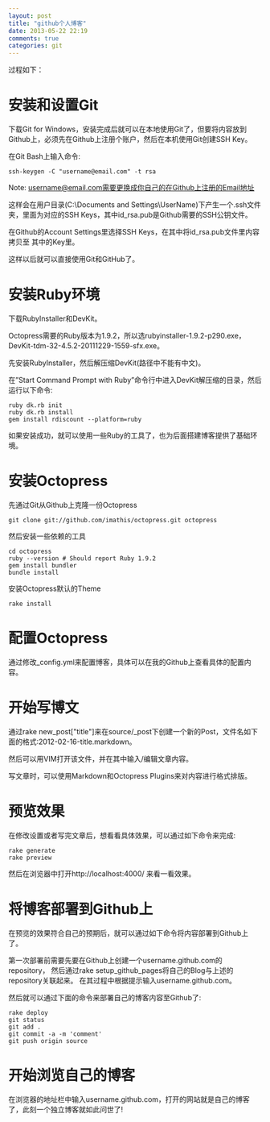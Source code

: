 ```yaml
---
layout: post
title: "github个人博客"
date: 2013-05-22 22:19
comments: true
categories: git
---
```

过程如下：
# 安装和设置Git #

下载Git for Windows，安装完成后就可以在本地使用Git了，但要将内容放到Github上，必须先在Github上注册个账户，然后在本机使用Git创建SSH Key。

在Git Bash上输入命令:

    ssh-keygen -C "username@email.com" -t rsa

Note: username@email.com需要更换成你自己的在Github上注册的Email地址

这样会在用户目录(C:\Documents and Settings\UserName)下产生一个.ssh文件夹，里面为对应的SSH Keys，其中id_rsa.pub是Github需要的SSH公钥文件。

在Github的Account Settings里选择SSH Keys，在其中将id_rsa.pub文件里内容拷贝至 其中的Key里。

这样以后就可以直接使用Git和GitHub了。

# 安装Ruby环境 #

下载RubyInstaller和DevKit。

Octopress需要的Ruby版本为1.9.2，所以选rubyinstaller-1.9.2-p290.exe，DevKit-tdm-32-4.5.2-20111229-1559-sfx.exe。

先安装RubyInstaller，然后解压缩DevKit(路径中不能有中文)。

在”Start Command Prompt with Ruby”命令行中进入DevKit解压缩的目录，然后运行以下命令:

    ruby dk.rb init
    ruby dk.rb install
    gem install rdiscount --platform=ruby
如果安装成功，就可以使用一些Ruby的工具了，也为后面搭建博客提供了基础环境。

# 安装Octopress #

先通过Git从Github上克隆一份Octopress


    git clone git://github.com/imathis/octopress.git octopress
然后安装一些依赖的工具

    cd octopress
    ruby --version # Should report Ruby 1.9.2
    gem install bundler
    bundle install
安装Octopress默认的Theme

    rake install
# 配置Octopress #

通过修改_config.yml来配置博客，具体可以在我的Github上查看具体的配置内容。

# 开始写博文 #

通过rake new_post["title"]来在source/_post下创建一个新的Post，文件名如下面的格式:2012-02-16-title.markdown。

然后可以用VIM打开该文件，并在其中输入/编辑文章内容。

写文章时，可以使用Markdown和Octopress Plugins来对内容进行格式排版。

# 预览效果 #

在修改设置或者写完文章后，想看看具体效果，可以通过如下命令来完成:

    rake generate
    rake preview
然后在浏览器中打开http://localhost:4000/ 来看一看效果。

# 将博客部署到Github上 #

在预览的效果符合自己的预期后，就可以通过如下命令将内容部署到Github上了。

第一次部署前需要先要在Github上创建一个username.github.com的repository， 然后通过rake setup_github_pages将自己的Blog与上述的repository关联起来。 在其过程中根据提示输入username.github.com。

然后就可以通过下面的命令来部署自己的博客内容至Github了:

    rake deploy
    git status
    git add .
    git commit -a -m 'comment'
    git push origin source
# 开始浏览自己的博客 #

在浏览器的地址栏中输入username.github.com，打开的网站就是自己的博客了，此刻一个独立博客就如此问世了!
